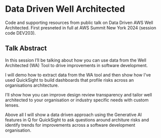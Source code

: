 # Data Driven Well Architected

Code and supporting resources from public talk on Data Driven AWS Well Architected. First presneted in full at AWS Summit New York 2024 (session code DEV203).

## Talk Abstract

In this session I’ll be talking about how you can use data from the Well Architected (WA) Tool to drive improvements in software development.

I will demo how to extract data from the WA tool and then show how I've used QuickSight to build dashboards that profile risks across an organisations architecture.

I’ll show how you can improve design review transparency and tailor well architected to your organisation or industry specific needs with custom lenses.

Above all I will show a data driven approach using the Generative AI features in Q for QuickSight to ask questions around architure risks and identify trends for improvements across a software development organisation.


